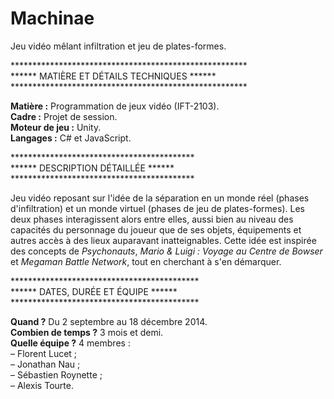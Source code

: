 # Machinae
Jeu vidéo mêlant infiltration et jeu de plates-formes.

******************************************************<br>
****** MATIÈRE ET DÉTAILS TECHNIQUES ******<br>
******************************************************<br>

<b>Matière :</b> Programmation de jeux vidéo (IFT-2103).<br>
<b>Cadre :</b> Projet de session.<br>
<b>Moteur de jeu :</b> Unity.<br>
<b>Langages :</b> C# et JavaScript.

******************************************<br>
****** DESCRIPTION DÉTAILLÉE ******<br>
******************************************<br>

Jeu vidéo reposant sur l'idée de la séparation en un monde réel (phases d'infiltration) et un monde virtuel (phases de jeu de plates-formes). Les deux phases interagissent alors entre elles, aussi bien au niveau des capacités du personnage du joueur que de ses objets, équipements et autres accès à des lieux auparavant inatteignables. Cette idée est inspirée des concepts de <i>Psychonauts</i>, <i>Mario & Luigi : Voyage au Centre de Bowser</i> et <i>Megaman Battle Network</i>, tout en cherchant à s'en démarquer.

*******************************************<br>
****** DATES, DURÉE ET ÉQUIPE ******<br>
*******************************************<br>

<b>Quand ?</b> Du 2 septembre au 18 décembre 2014.<br>
<b>Combien de temps ?</b> 3 mois et demi.<br>
<b>Quelle équipe ?</b> 4 membres :<br>
– Florent Lucet ;<br>
– Jonathan Nau ;<br>
– Sébastien Roynette ;<br>
– Alexis Tourte.
